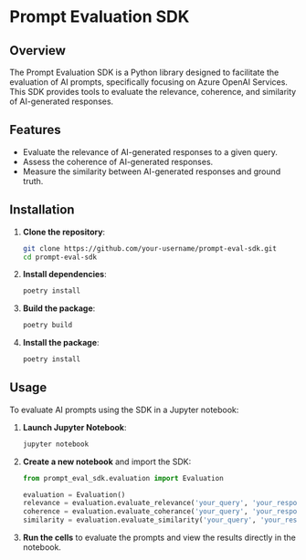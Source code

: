 # Prompt Evaluation SDK

## Overview

The Prompt Evaluation SDK is a Python library designed to facilitate the evaluation of AI prompts, specifically focusing on Azure OpenAI Services. This SDK provides tools to evaluate the relevance, coherence, and similarity of AI-generated responses.

## Features

- Evaluate the relevance of AI-generated responses to a given query.
- Assess the coherence of AI-generated responses.
- Measure the similarity between AI-generated responses and ground truth.

## Installation

1. **Clone the repository**:
    ```sh
    git clone https://github.com/your-username/prompt-eval-sdk.git
    cd prompt-eval-sdk
    ```

2. **Install dependencies**:
    ```sh
    poetry install
    ```

3. **Build the package**:
    ```sh
    poetry build
    ```

4. **Install the package**:
    ```sh
    poetry install
    ```

## Usage

To evaluate AI prompts using the SDK in a Jupyter notebook:

1. **Launch Jupyter Notebook**:
    ```sh
    jupyter notebook
    ```

2. **Create a new notebook** and import the SDK:
    ```python
    from prompt_eval_sdk.evaluation import Evaluation

    evaluation = Evaluation()
    relevance = evaluation.evaluate_relevance('your_query', 'your_response')
    coherence = evaluation.evaluate_coherance('your_query', 'your_response')
    similarity = evaluation.evaluate_similarity('your_query', 'your_response', 'your_ground_truth')
    ```

3. **Run the cells** to evaluate the prompts and view the results directly in the notebook.